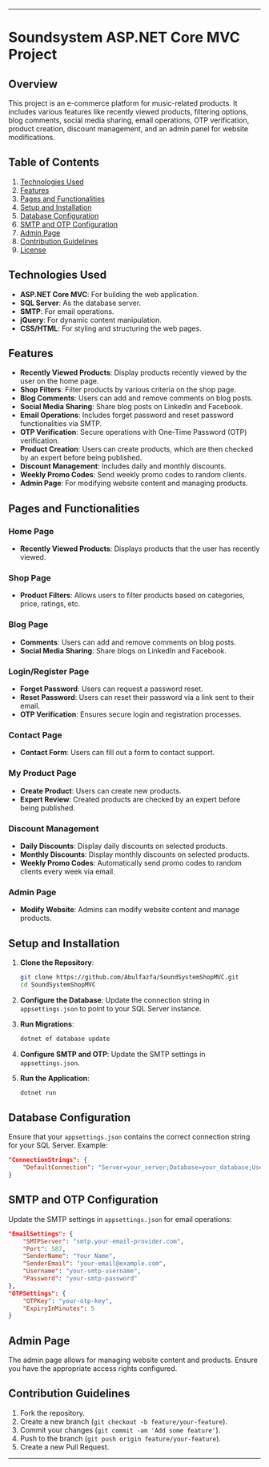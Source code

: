
---

# Soundsystem ASP.NET Core MVC Project

## Overview

This project is an e-commerce platform for music-related products. It includes various features like recently viewed products, filtering options, blog comments, social media sharing, email operations, OTP verification, product creation, discount management, and an admin panel for website modifications.

## Table of Contents

1. [Technologies Used](#technologies-used)
2. [Features](#features)
3. [Pages and Functionalities](#pages-and-functionalities)
4. [Setup and Installation](#setup-and-installation)
5. [Database Configuration](#database-configuration)
6. [SMTP and OTP Configuration](#smtp-and-otp-configuration)
7. [Admin Page](#admin-page)
8. [Contribution Guidelines](#contribution-guidelines)
9. [License](#license)

## Technologies Used

- **ASP.NET Core MVC**: For building the web application.
- **SQL Server**: As the database server.
- **SMTP**: For email operations.
- **jQuery**: For dynamic content manipulation.
- **CSS/HTML**: For styling and structuring the web pages.

## Features

- **Recently Viewed Products**: Display products recently viewed by the user on the home page.
- **Shop Filters**: Filter products by various criteria on the shop page.
- **Blog Comments**: Users can add and remove comments on blog posts.
- **Social Media Sharing**: Share blog posts on LinkedIn and Facebook.
- **Email Operations**: Includes forget password and reset password functionalities via SMTP.
- **OTP Verification**: Secure operations with One-Time Password (OTP) verification.
- **Product Creation**: Users can create products, which are then checked by an expert before being published.
- **Discount Management**: Includes daily and monthly discounts.
- **Weekly Promo Codes**: Send weekly promo codes to random clients.
- **Admin Page**: For modifying website content and managing products.

## Pages and Functionalities

### Home Page

- **Recently Viewed Products**: Displays products that the user has recently viewed.

### Shop Page

- **Product Filters**: Allows users to filter products based on categories, price, ratings, etc.

### Blog Page

- **Comments**: Users can add and remove comments on blog posts.
- **Social Media Sharing**: Share blogs on LinkedIn and Facebook.

### Login/Register Page

- **Forget Password**: Users can request a password reset.
- **Reset Password**: Users can reset their password via a link sent to their email.
- **OTP Verification**: Ensures secure login and registration processes.

### Contact Page

- **Contact Form**: Users can fill out a form to contact support.

### My Product Page

- **Create Product**: Users can create new products.
- **Expert Review**: Created products are checked by an expert before being published.

### Discount Management

- **Daily Discounts**: Display daily discounts on selected products.
- **Monthly Discounts**: Display monthly discounts on selected products.
- **Weekly Promo Codes**: Automatically send promo codes to random clients every week via email.

### Admin Page

- **Modify Website**: Admins can modify website content and manage products.

## Setup and Installation

1. **Clone the Repository**:
    ```bash
    git clone https://github.com/Abulfazfa/SoundSystemShopMVC.git
    cd SoundSystemShopMVC
    ```

2. **Configure the Database**:
   Update the connection string in `appsettings.json` to point to your SQL Server instance.

3. **Run Migrations**:
    ```bash
    dotnet ef database update
    ```

4. **Configure SMTP and OTP**:
   Update the SMTP settings in `appsettings.json`.

5. **Run the Application**:
    ```bash
    dotnet run
    ```

## Database Configuration

Ensure that your `appsettings.json` contains the correct connection string for your SQL Server. Example:
```json
"ConnectionStrings": {
    "DefaultConnection": "Server=your_server;Database=your_database;User Id=your_user;Password=your_password;"
}
```

## SMTP and OTP Configuration

Update the SMTP settings in `appsettings.json` for email operations:
```json
"EmailSettings": {
    "SMTPServer": "smtp.your-email-provider.com",
    "Port": 587,
    "SenderName": "Your Name",
    "SenderEmail": "your-email@example.com",
    "Username": "your-smtp-username",
    "Password": "your-smtp-password"
},
"OTPSettings": {
    "OTPKey": "your-otp-key",
    "ExpiryInMinutes": 5
}
```

## Admin Page

The admin page allows for managing website content and products. Ensure you have the appropriate access rights configured.

## Contribution Guidelines

1. Fork the repository.
2. Create a new branch (`git checkout -b feature/your-feature`).
3. Commit your changes (`git commit -am 'Add some feature'`).
4. Push to the branch (`git push origin feature/your-feature`).
5. Create a new Pull Request.
---
